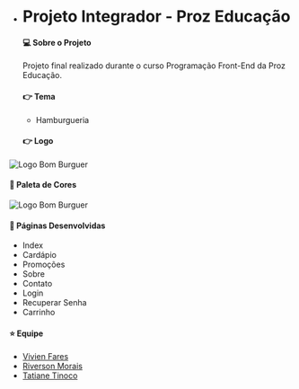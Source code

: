 - # Projeto Integrador - Proz Educação


  #### :computer: Sobre o Projeto

  Projeto final realizado durante o curso Programação Front-End da Proz Educação. 

  #### :point_right: Tema

  - Hamburgueria

    

  #### :point_right: Logo

![Logo Bom Burguer](https://raw.githubusercontent.com/tatianetinoco/projeto-integrador-proz-educacao-2023/main/bom-burguer/assets/img/Bom%20Burguer%20Logotipo.png)

  

  #### :art: Paleta de Cores

![Logo Bom Burguer](https://raw.githubusercontent.com/tatianetinoco/projeto-integrador-proz-educacao-2023/main/bom-burguer/assets/img/paletta-bom-burguer.png)

  

  #### :pushpin: Páginas Desenvolvidas

  - Index
  - Cardápio
  - Promoções
  - Sobre
  - Contato
  - Login
  - Recuperar Senha
  - Carrinho

  
  #### :star: Equipe

  -  [Vivien Fares](https://github.com/vivifares1 "Perfil No Github")
  -  [Riverson Morais](https://github.com/riversdev42 "Perfil No Github")
  -  [Tatiane Tinoco](https://github.com/tatianetinoco "Perfin No Github")







